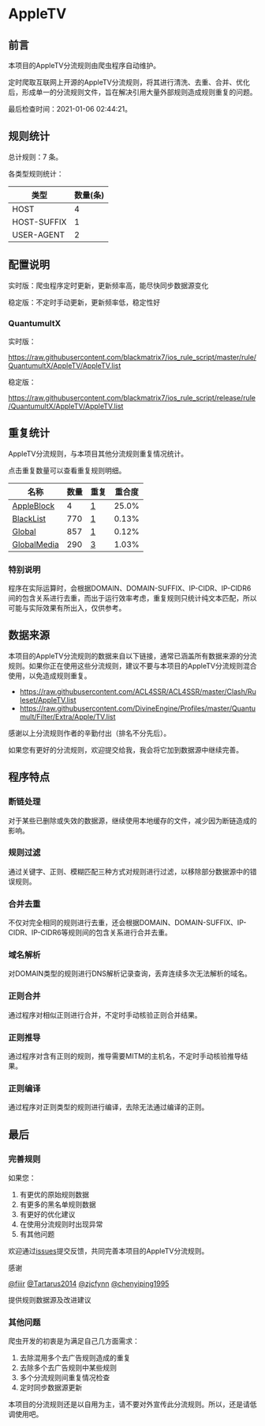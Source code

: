 # AppleTV

## 前言

本项目的AppleTV分流规则由爬虫程序自动维护。

定时爬取互联网上开源的AppleTV分流规则，将其进行清洗、去重、合并、优化后，形成单一的分流规则文件，旨在解决引用大量外部规则造成规则重复的问题。



最后检查时间：2021-01-06 02:44:21。

## 规则统计

总计规则：7 条。

各类型规则统计：

| 类型 | 数量(条) |
| ---- | ---- |
| HOST | 4 |
| HOST-SUFFIX | 1 |
| USER-AGENT | 2 |
## 配置说明

实时版：爬虫程序定时更新，更新频率高，能尽快同步数据源变化

稳定版：不定时手动更新，更新频率低，稳定性好

### QuantumultX 
实时版：

https://raw.githubusercontent.com/blackmatrix7/ios_rule_script/master/rule/QuantumultX/AppleTV/AppleTV.list

稳定版：

https://raw.githubusercontent.com/blackmatrix7/ios_rule_script/release/rule/QuantumultX/AppleTV/AppleTV.list

## 重复统计

AppleTV分流规则，与本项目其他分流规则重复情况统计。

点击重复数量可以查看重复规则明细。

| 名称 | 数量 | 重复 | 重合度 |
| ---- | ---- | ---- | ------ |
|  [AppleBlock](https://github.com/blackmatrix7/ios_rule_script/tree/master/rule/QuantumultX/AppleBlock)    | 4   | [1](https://raw.githubusercontent.com/blackmatrix7/ios_rule_script/master/rule/QuantumultX/AppleTV/AppleTV_Repeat.list)   |   25.0% |
|  [BlackList](https://github.com/blackmatrix7/ios_rule_script/tree/master/rule/QuantumultX/BlackList)    | 770   | [1](https://raw.githubusercontent.com/blackmatrix7/ios_rule_script/master/rule/QuantumultX/AppleTV/AppleTV_Repeat.list)   |   0.13% |
|  [Global](https://github.com/blackmatrix7/ios_rule_script/tree/master/rule/QuantumultX/Global)    | 857   | [1](https://raw.githubusercontent.com/blackmatrix7/ios_rule_script/master/rule/QuantumultX/AppleTV/AppleTV_Repeat.list)   |   0.12% |
|  [GlobalMedia](https://github.com/blackmatrix7/ios_rule_script/tree/master/rule/QuantumultX/GlobalMedia)    | 290   | [3](https://raw.githubusercontent.com/blackmatrix7/ios_rule_script/master/rule/QuantumultX/AppleTV/AppleTV_Repeat.list)   |   1.03% |
### 特别说明
程序在实际运算时，会根据DOMAIN、DOMAIN-SUFFIX、IP-CIDR、IP-CIDR6间的包含关系进行去重，而出于运行效率考虑，重复规则只统计纯文本匹配，所以可能与实际效果有所出入，仅供参考。

## 数据来源

本项目的AppleTV分流规则的数据来自以下链接，通常已涵盖所有数据来源的分流规则。如果你正在使用这些分流规则，建议不要与本项目的AppleTV分流规则混合使用，以免造成规则重复。

- https://raw.githubusercontent.com/ACL4SSR/ACL4SSR/master/Clash/Ruleset/AppleTV.list
- https://raw.githubusercontent.com/DivineEngine/Profiles/master/Quantumult/Filter/Extra/Apple/TV.list


感谢以上分流规则作者的辛勤付出（排名不分先后）。

如果您有更好的分流规则，欢迎提交给我，我会将它加到数据源中继续完善。

## 程序特点

### 断链处理

对于某些已删除或失效的数据源，继续使用本地缓存的文件，减少因为断链造成的影响。

### 规则过滤

通过关键字、正则、模糊匹配三种方式对规则进行过滤，以移除部分数据源中的错误规则。

### 合并去重

不仅对完全相同的规则进行去重，还会根据DOMAIN、DOMAIN-SUFFIX、IP-CIDR、IP-CIDR6等规则间的包含关系进行合并去重。

### 域名解析

对DOMAIN类型的规则进行DNS解析记录查询，丢弃连续多次无法解析的域名。

### 正则合并

通过程序对相似正则进行合并，不定时手动核验正则合并结果。

### 正则推导

通过程序对含有正则的规则，推导需要MITM的主机名，不定时手动核验推导结果。

### 正则编译

通过程序对正则类型的规则进行编译，去除无法通过编译的正则。

## 最后

### 完善规则

如果您：

1. 有更优的原始规则数据
2. 有更多的黑名单规则数据
3. 有更好的优化建议
4. 在使用分流规则时出现异常
5. 有其他问题

欢迎通过[issues](https://github.com/blackmatrix7/ios_rule_script/issues/new)提交反馈，共同完善本项目的AppleTV分流规则。

感谢

[@fiiir](https://github.com/fiiir) [@Tartarus2014](https://github.com/Tartarus2014) [@zjcfynn](https://github.com/zjcfynn) [@chenyiping1995](https://github.com/chenyiping1995) 

提供规则数据源及改进建议

### 其他问题

爬虫开发的初衷是为满足自己几方面需求：

1. 去除混用多个去广告规则造成的重复
2. 去除多个去广告规则中某些规则
3. 多个分流规则间重复情况检查
4. 定时同步数据源更新

本项目的分流规则还是以自用为主，请不要对外宣传此分流规则。所以，还是请低调使用吧。
